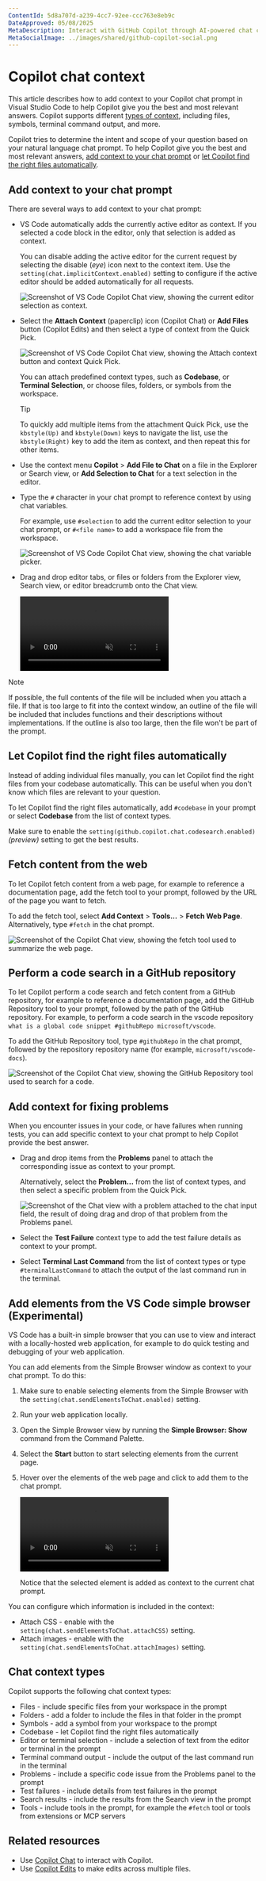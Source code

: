 ```yaml
---
ContentId: 5d8a707d-a239-4cc7-92ee-ccc763e8eb9c
DateApproved: 05/08/2025
MetaDescription: Interact with GitHub Copilot through AI-powered chat conversations in VS Code to generate code, increase your code understanding, and even configure your editor.
MetaSocialImage: ../images/shared/github-copilot-social.png
---
```

# Copilot chat context

This article describes how to add context to your Copilot chat prompt in Visual Studio Code to help Copilot give you the best and most relevant answers. Copilot supports different [types of context](#chat-context-types), including files, symbols, terminal command output, and more.

Copilot tries to determine the intent and scope of your question based on your natural language chat prompt. To help Copilot give you the best and most relevant answers, [add context to your chat prompt](#add-context-to-your-chat-prompt) or [let Copilot find the right files automatically](#let-copilot-find-the-right-files-automatically).

## Add context to your chat prompt

There are several ways to add context to your chat prompt:

* VS Code automatically adds the currently active editor as context. If you selected a code block in the editor, only that selection is added as context.

    You can disable adding the active editor for the current request by selecting the disable (_eye_) icon next to the context item. Use the `setting(chat.implicitContext.enabled)` setting to configure if the active editor should be added automatically for all requests.

    ![Screenshot of VS Code Copilot Chat view, showing the current editor selection as context.](./images/copilot-chat/copilot-chat-view-selection-context.png)

* Select the **Attach Context** (paperclip) icon (Copilot Chat) or **Add Files** button (Copilot Edits) and then select a type of context from the Quick Pick.

    ![Screenshot of VS Code Copilot Chat view, showing the Attach context button and context Quick Pick.](./images/copilot-chat/copilot-chat-view-attach-context.png)

    You can attach predefined context types, such as **Codebase**, or **Terminal Selection**, or choose files, folders, or symbols from the workspace.

    > [!TIP]
    > To quickly add multiple items from the attachment Quick Pick, use the `kbstyle(Up)` and `kbstyle(Down)` keys to navigate the list, use the `kbstyle(Right)` key to add the item as context, and then repeat this for other items.

* Use the context menu **Copilot** > **Add File to Chat** on a file in the Explorer or Search view, or **Add Selection to Chat** for a text selection in the editor.

* Type the `#` character in your chat prompt to reference context by using chat variables.

    For example, use `#selection` to add the current editor selection to your chat prompt, or `#<file name>` to add a workspace file from the workspace.

    ![Screenshot of VS Code Copilot Chat view, showing the chat variable picker.](./images/copilot-chat/copilot-chat-view-chat-variables.png)

* Drag and drop editor tabs, or files or folders from the Explorer view, Search view, or editor breadcrumb onto the Chat view.

    <video src="images/copilot-chat/copilot-attach-dnd.mp4" title="Dragging files and editors into chat" autoplay loop controls muted></video>

> [!NOTE]
> If possible, the full contents of the file will be included when you attach a file. If that is too large to fit into the context window, an outline of the file will be included that includes functions and their descriptions without implementations. If the outline is also too large, then the file won't be part of the prompt.

## Let Copilot find the right files automatically

Instead of adding individual files manually, you can let Copilot find the right files from your codebase automatically. This can be useful when you don't know which files are relevant to your question.

To let Copilot find the right files automatically, add `#codebase` in your prompt or select **Codebase** from the list of context types.

Make sure to enable the `setting(github.copilot.chat.codesearch.enabled)` _(preview)_ setting to get the best results.

## Fetch content from the web

To let Copilot fetch content from a web page, for example to reference a documentation page, add the fetch tool to your prompt, followed by the URL of the page you want to fetch.

To add the fetch tool, select **Add Context** > **Tools...** > **Fetch Web Page**. Alternatively, type `#fetch` in the chat prompt.

![Screenshot of the Copilot Chat view, showing the fetch tool used to summarize the web page.](./images/copilot-chat/chat-fetch-web-page.png)

## Perform a code search in a GitHub repository

To let Copilot perform a code search and fetch content from a GitHub repository, for example to reference a documentation page, add the GitHub Repository tool to your prompt, followed by the path of the GitHub repository. For example, to perform a code search in the vscode repository `what is a global code snippet #githubRepo microsoft/vscode`.

To add the GitHub Repository tool, type `#githubRepo` in the chat prompt, followed by the repository repository name (for example, `microsoft/vscode-docs`).

![Screenshot of the Copilot Chat view, showing the GitHub Repository tool used to search for a code.](./images/copilot-chat/chat-fetch-github-repo.png)

## Add context for fixing problems

When you encounter issues in your code, or have failures when running tests, you can add specific context to your chat prompt to help Copilot provide the best answer.

* Drag and drop items from the **Problems** panel to attach the corresponding issue as context to your prompt.

    Alternatively, select the **Problem...** from the list of context types, and then select a specific problem from the Quick Pick.

    ![Screenshot of the Chat view with a problem attached to the chat input field, the result of doing drag and drop of that problem from the Problems panel.](./images/copilot-chat/copilot-chat-attach-problem.png)

* Select the **Test Failure** context type to add the test failure details as context to your prompt.

* Select **Terminal Last Command** from the list of context types or type `#terminalLastCommand` to attach the output of the last command run in the terminal.

## Add elements from the VS Code simple browser (Experimental)

VS Code has a built-in simple browser that you can use to view and interact with a locally-hosted web application, for example to do quick testing and debugging of your web application.

You can add elements from the Simple Browser window as context to your chat prompt. To do this:

1. Make sure to enable selecting elements from the Simple Browser with the `setting(chat.sendElementsToChat.enabled)` setting.
1. Run your web application locally.
1. Open the Simple Browser view by running the **Simple Browser: Show** command from the Command Palette.
1. Select the **Start** button to start selecting elements from the current page.
1. Hover over the elements of the web page and click to add them to the chat prompt.

    <video src="images/copilot-chat/simple-browser-select-element.mp4" title="Adding elements from the Simple Browser to the chat prompt" autoplay loop controls muted></video>

    Notice that the selected element is added as context to the current chat prompt.

You can configure which information is included in the context:

* Attach CSS - enable with the `setting(chat.sendElementsToChat.attachCSS)` setting.
* Attach images - enable with the `setting(chat.sendElementsToChat.attachImages)` setting.

## Chat context types

Copilot supports the following chat context types:

* Files - include specific files from your workspace in the prompt
* Folders - add a folder to include the files in that folder in the prompt
* Symbols - add a symbol from your workspace to the prompt
* Codebase - let Copilot find the right files automatically
* Editor or terminal selection - include a selection of text from the editor or terminal in the prompt
* Terminal command output - include the output of the last command run in the terminal
* Problems - include a specific code issue from the Problems panel to the prompt
* Test failures - include details from test failures in the prompt
* Search results - include the results from the Search view in the prompt
* Tools - include tools in the prompt, for example the `#fetch` tool or tools from extensions or MCP servers

## Related resources

* Use [Copilot Chat](/docs/copilot/chat/copilot-chat.md) to interact with Copilot.
* Use [Copilot Edits](/docs/copilot/chat/copilot-edits.md) to make edits across multiple files.
